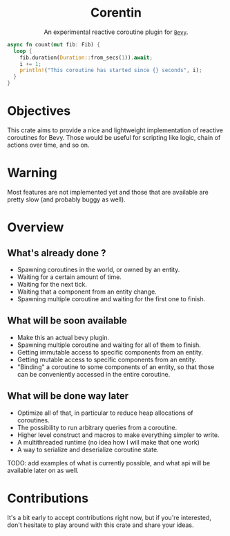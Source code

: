 <div align="center">

# Corentin


An experimental reactive coroutine plugin for [`Bevy`](https://github.com/bevyengine/bevy).
</div>

```rust
async fn count(mut fib: Fib) {
  loop {
    fib.duration(Duration::from_secs(1)).await;
    i += 1;
    println!("This coroutine has started since {} seconds", i);
  }
}
```

# Objectives
This crate aims to provide a nice and lightweight implementation of reactive coroutines
for Bevy. Those would be useful for scripting like logic, chain of actions over time, and so on.

# Warning
Most features are not implemented yet and those that are available are pretty slow (and probably buggy as well).

# Overview

## What's already done ?
 * Spawning coroutines in the world, or owned by an entity.
 * Waiting for a certain amount of time.
 * Waiting for the next tick.
 * Waiting that a component from an entity change.
 * Spawning multiple coroutine and waiting for the first one to finish.

## What will be soon available
 * Make this an actual bevy plugin.
 * Spawning multiple coroutine and waiting for all of them to finish.
 * Getting immutable access to specific components from an entity.
 * Getting mutable access to specific components from an entity.
 * "Binding" a coroutine to some components of an entity, so that those can be conveniently accessed in the entire coroutine.

## What will be done way later
 * Optimize all of that, in particular to reduce heap allocations of coroutines.
 * The possibility to run arbitrary queries from a coroutine.
 * Higher level construct and macros to make everything simpler to write.
 * A multithreaded runtime (no idea how I will make that one work)
 * A way to serialize and deserialize coroutine state.

TODO: add examples of what is currently possible, and what api will be available later on as well.

# Contributions
It's a bit early to accept contributions right now, but if you're interested, don't hesitate to play around with this crate and share your ideas.
